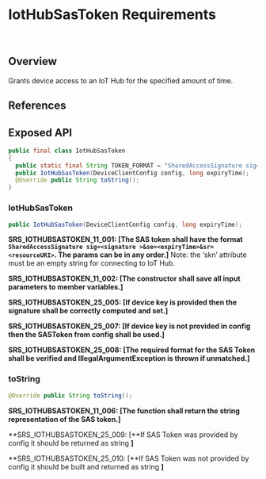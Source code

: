 # IotHubSasToken Requirements
 
## Overview

Grants device access to an IoT Hub for the specified amount of time.

## References

## Exposed API


```java
public final class IotHubSasToken
{
  public static final String TOKEN_FORMAT = "SharedAccessSignature sig=%s&se=%s&sr=%s";
  public IotHubSasToken(DeviceClientConfig config, long expiryTime);
  @Override public String toString();
}
```


### IotHubSasToken

```java
public IotHubSasToken(DeviceClientConfig config, long expiryTime);
```
    
**SRS_IOTHUBSASTOKEN_11_001: [**The SAS token shall have the format `SharedAccessSignature sig=<signature >&se=<expiryTime>&sr=<resourceURI>`. The params can be in any order.**]**
Note: the ‘skn’ attribute must be an empty string for connecting to IoT Hub.

**SRS_IOTHUBSASTOKEN_11_002: [**The constructor shall save all input parameters to member variables.**]**

**SRS_IOTHUBSASTOKEN_25_005: [**If device key is provided then the signature shall be correctly computed and set.**]**

**SRS_IOTHUBSASTOKEN_25_007: [**If device key is not provided in config then the SASToken from config shall be used.**]**

**SRS_IOTHUBSASTOKEN_25_008: [**The required format for the SAS Token shall be verified and IllegalArgumentException is thrown if unmatched.**]**


### toString

```java
@Override public String toString();
```
    
**SRS_IOTHUBSASTOKEN_11_006: [**The function shall return the string representation of the SAS token.**]**

**SRS_IOTHUBSASTOKEN_25_009: [**If SAS Token was provided by config it should be returned as string **]**

**SRS_IOTHUBSASTOKEN_25_010: [**If SAS Token was not provided by config it should be built and returned as string **]**

